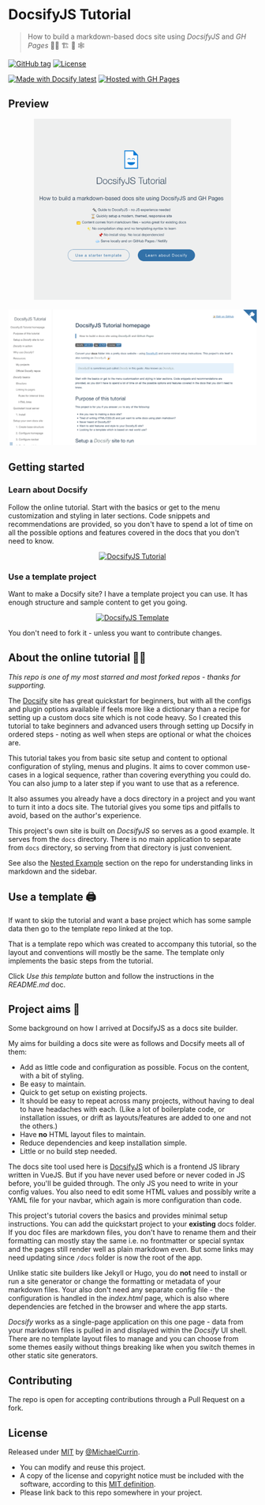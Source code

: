# DocsifyJS Tutorial
> How to build a markdown-based docs site using _DocsifyJS_ and _GH Pages_ 👩‍🏫 🏗 📒 🕸

[![GitHub tag](https://img.shields.io/github/tag/MichaelCurrin/docsify-js-tutorial)](https://GitHub.com/MichaelCurrin/docsify-js-tutorial/tags/)
[![License](https://img.shields.io/badge/License-MIT-blue)](#license)

[![Made with Docsify latest](https://img.shields.io/npm/v/docsify?label=docsify)](https://docsify.js.org/)
[![Hosted with GH Pages](https://img.shields.io/badge/Hosted_with-GitHub_Pages-blue?logo=github&logoColor=white)](https://pages.github.com/)


## Preview

<div align="center">
    <a href="https://michaelcurrin.github.io/docsify-js-tutorial/#/">
        <img src="/sample-1.png" alt="Sample screenshot" title="Sample screenshot" width="400" />
    </a>
    <br>
    <br>
    <a href="https://michaelcurrin.github.io/docsify-js-tutorial/#/">
        <img src="/sample-2.png" alt="Sample screenshot" title="Sample screenshot" width="600" />
    </a>
</div>


## Getting started

### Learn about Docsify

Follow the online tutorial. Start with the basics or get to the menu customization and styling in later sections. Code snippets and recommendations are provided, so you don't have to spend a lot of time on all the possible options and features covered in the docs that you don't need to know.

<div align="center">

[![DocsifyJS Tutorial](https://img.shields.io/badge/View-DocsifyJS_Tutorial_site-2ea44f?style=for-the-badge)](https://michaelcurrin.github.io/docsify-js-tutorial/#/)

</div>

### Use a template project

Want to make a Docsify site? I have a template project you can use. It has enough structure and sample content to get you going.

<div align="center">

[![DocsifyJS Template](https://img.shields.io/badge/Generate-DocsifyJS_Template-blue?style=for-the-badge)](https://michaelcurrin.github.io/docsify-js-template/#/)

</div>

You don't need to fork it - unless you want to contribute changes.


## About the online tutorial 👩‍🏫

_This repo is one of my most starred and most forked repos - thanks for supporting._

The [Docsify](https://docsify.js.org/#/) site has great quickstart for beginners, but with all the configs and plugin options available if feels more like a dictionary than a recipe for setting up a custom docs site which is not code heavy. So I created this tutorial to take beginners and advanced users through setting up Docsify in ordered steps - noting as well when steps are optional or what the choices are.

This tutorial takes you from basic site setup and content to optional configuration of styling, menus and plugins. It aims to cover common use-cases in a logical sequence, rather than covering everything you could do. You can also jump to a later step if you want to use that as a reference.

It also assumes you already have a docs directory in a project and you want to turn it into a docs site. The tutorial gives you some tips and pitfalls to avoid, based on the author's experience.

This project's own site is built on _DocsifyJS_ so serves as a good example. It serves from the `docs` directory. There is no main application to separate from `docs` directory, so serving from that directory is just convenient.

See also the [Nested Example](/nested-example/README.md) section on the repo for understanding links in markdown and the sidebar.


## Use a template 🖨️

If want to skip the tutorial and want a base project which has some sample data then go to the template repo linked at the top.

That is a template repo which was created to accompany this tutorial, so the layout and conventions will mostly be the same. The template only implements the basic steps from the tutorial.

Click _Use this template_ button and follow the instructions in the _README.md_ doc.


## Project aims 🎯

Some background on how I arrived at DocsifyJS as a docs site builder.

My aims for building a docs site were as follows and Docsify meets all of them:

- Add as little code and configuration as possible. Focus on the content, with a bit of styling.
- Be easy to maintain.
- Quick to get setup on existing projects.
- It should be easy to repeat across many projects, without having to deal to have headaches with each. (Like a lot of boilerplate code, or installation issues, or drift as layouts/features are added to one and not the others.)
- Have **no** HTML layout files to maintain.
- Reduce dependencies and keep installation simple.
- Little or no build step needed.

The docs site tool used here is [DocsifyJS](https://docsify.js.org/) which is a frontend JS library written in VueJS. But if you have never used before or never coded in JS before, you'll be guided through. The only JS you need to write in your config values. You also need to edit some HTML values and possibly write a YAML file for your navbar, which again is more configuration than code.

This project's tutorial covers the basics and provides minimal setup instructions. You can add the quickstart project to your **existing** docs folder. If you doc files are markdown files, you don't have to rename them and their formatting can mostly stay the same i.e. no frontmatter or special syntax and the pages still render well as plain markdown even. But some links may need updating since `/docs` folder is now the root of the app.

Unlike static site builders like Jekyll or Hugo, you do **not** need to install or run a site generator or change the formatting or metadata of your markdown files. Your also don't need any separate config file - the configuration is handled in the _index.html_ page, which is also where dependencies are fetched in the browser and where the app starts.

_Docsify_ works as a single-page application on this one page - data from your markdown files is pulled in and displayed within the _Docsify_ UI shell. There are no template layout files to manage and you can choose from some themes easily without things breaking like when you switch themes in other static site generators.


## Contributing

The repo is open for accepting contributions through a Pull Request on a fork.


## License

Released under [MIT](/LICENSE) by [@MichaelCurrin](https://github.com/MichaelCurrin).

- You can modify and reuse this project.
- A copy of the license and copyright notice must be included with the software, according to this [MIT definition](https://choosealicense.com/licenses/#mit).
- Please link back to this repo somewhere in your project.
